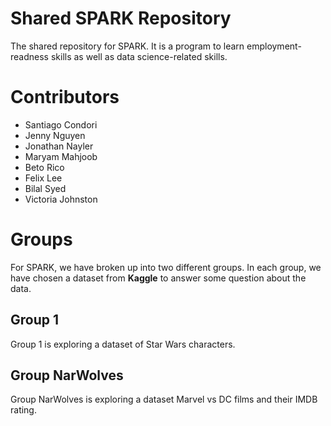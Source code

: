 # Shared SPARK Repository
The shared repository for SPARK. It is a program to learn employment-readness skills as well as data science-related skills. 

# Contributors
- Santiago Condori
- Jenny Nguyen
- Jonathan Nayler
- Maryam Mahjoob
- Beto Rico
- Felix Lee
- Bilal Syed
- Victoria Johnston

# Groups
For SPARK, we have broken up into two different groups. In each group, we have chosen a dataset from **Kaggle** to answer some question about the data. 

## Group 1
Group 1 is exploring a dataset of Star Wars characters.

## Group NarWolves
Group NarWolves is exploring a dataset Marvel vs DC films and their IMDB rating. 
